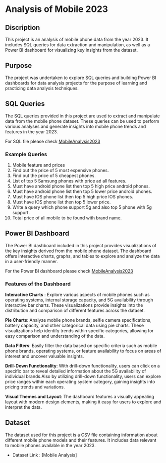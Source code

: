 # Analysis of Mobile 2023
## Discription

This project is an analysis of mobile phone data from the year 2023. It includes SQL queries for data extraction and manipulation, as well as a Power BI dashboard for visualizing key insights from the dataset.

## Purpose

The project was undertaken to explore SQL queries and building Power BI dashboards for data analysis projects for the purpose of learning and practicing data analysis techniques.

## SQL Queries

The SQL queries provided in this project are used to extract and manipulate data from the mobile phone dataset. These queries can be used to perform various analyses and generate insights into mobile phone trends and features in the year 2023.

For SQL file please check [MobileAnalysis2023]()

### Example Queries
1. Mobile feature and prices
2. Find out the price of 5 most expensive phones.
3. Find out the price of 5 cheapest phones.
4. List of top 5 Samsung phones with price ad all features.
5. Must have android phone list then top 5 high price android phones.
6. Must have android phone list then top 5 lower price android phones.
7. Must have IOS phone list then top 5 high price IOS phones.
8. Must have IOS phone list then top 5 lower price.
9. Write a query which phone support 5g and also top 5 phone with 5g support.
10. Total price of all mobile to be found with brand name.

## Power BI Dashboard

The Power BI dashboard included in this project provides visualizations of the key insights derived from the mobile phone dataset. The dashboard offers interactive charts, graphs, and tables to explore and analyze the data in a user-friendly manner.

For the Power BI dashboard please check [MobileAnalysis2023]()

### Features of the Dashboard
**Interactive Charts** : Explore various aspects of mobile phones such as operating systems, internal storage capacity, and 5G availability through interactive bar charts. These visualizations provide insights into the distribution and comparison of different features across the dataset.

**Pie Charts**: Analyze mobile phone brands, selfie camera specifications, battery capacity, and other categorical data using pie charts. These visualizations help identify trends within specific categories, allowing for easy comparison and understanding of the data.

**Data Filters**: Easily filter the data based on specific criteria such as mobile phone brands, operating systems, or feature availability to focus on areas of interest and uncover valuable insights.

**Drill-Down Functionality**: With drill-down functionality, users can click on a specific bar to reveal detailed information about the 5G availability of individual brands.Also by utilizing drill-down functionality, users can explore price ranges within each operating system category, gaining insights into pricing trends and variations.

**Visual Themes and Layout**: The dashboard features a visually appealing layout with modern design elements, making it easy for users to explore and interpret the data.

## Dataset

The dataset used for this project is a CSV file containing information about different mobile phone models and their features. It includes data relevant to mobile phones available in the year 2023.

- Dataset Link : [Mobile Analysis]




